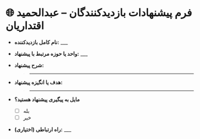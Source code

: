 # 🌐 فرم پیشنهادات بازدیدکنندگان – عبدالحمید اقتداریان

- **نام کامل بازدیدکننده:** ___
- **واحد یا حوزه مرتبط با پیشنهاد:** ___
- **شرح پیشنهاد:**  
  > ___

- **هدف یا انگیزه پیشنهاد:**  
  > ___

- **مایل به پیگیری پیشنهاد هستید؟**  
  - [ ] بله  
  - [ ] خیر

- **راه ارتباطی (اختیاری):** ___
